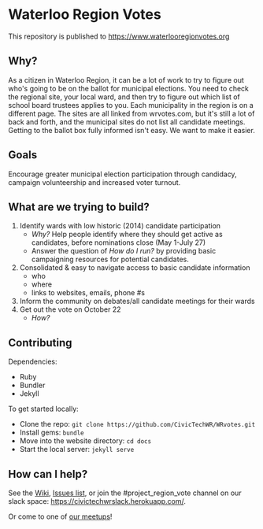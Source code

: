 # Waterloo Region Votes

This repository is published to https://www.waterlooregionvotes.org

## Why?

As a citizen in Waterloo Region, it can be a lot of work to try to figure out who's going to be on the ballot for municipal elections. You need to check the regional site, your local ward, and then try to figure out which list of school board trustees applies to you. Each municipality in the region is on a different page. The sites are all linked from wrvotes.com, but it's still a lot of back and forth, and the municipal sites do not list all candidate meetings. Getting to the ballot box fully informed isn't easy. We want to make it easier.

## Goals

Encourage greater municipal election participation through candidacy, campaign volunteership and increased voter turnout.

## What are we trying to build?
1.  Identify wards with low historic (2014) candidate participation
    -  *Why?* Help people identify where they should get active as candidates, before nominations close (May 1-July 27)
    -  Answer the question of *How do I run?*  by providing basic campaigning resources for potential candidates.
2.  Consolidated & easy to navigate access to basic candidate information
    - who
    - where
    - links to websites, emails, phone #s
3.  Inform the community on debates/all candidate meetings for their wards
4.  Get out the vote on October 22
    - *How?*

## Contributing

Dependencies:
- Ruby
- Bundler
- Jekyll

To get started locally:
- Clone the repo: `git clone https://github.com/CivicTechWR/WRvotes.git`
- Install gems: `bundle`
- Move into the website directory: `cd docs`
- Start the local server: `jekyll serve`


## How can I help?
See the [Wiki](https://github.com/CivicTechWR/WRvotes/wiki), [Issues list](https://github.com/CivicTechWR/WRvotes/issues), or join the #project_region_vote channel on our slack space: https://civictechwrslack.herokuapp.com/.

Or come to one of [our meetups](https://www.meetup.com/CivicTechWR/)!
